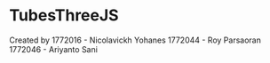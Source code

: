 # TubesThreeJS
Created by 
1772016 - Nicolavickh Yohanes
1772044 - Roy Parsaoran
1772046 - Ariyanto Sani
